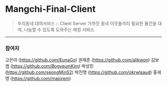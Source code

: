 # Mangchi-Final-Client
>우리동네 대여서비스 :: Client Server 
>가까웃 동네 이웃들끼리 필요한 물건을 대여, 나눔할 수 있도록 도와주는 매칭 서비스
---
### 참여자
고은아 (https://github.com/EunaGo)
권재준 (https://github.com/alikwon)
김보겸 (https://github.com/BogyeumKim)
박성민 (https://github.com/seongMinS2)
박진명 (https://github.com/qkrwlsaud)
홍세영 (https://github.com/maiorem)



